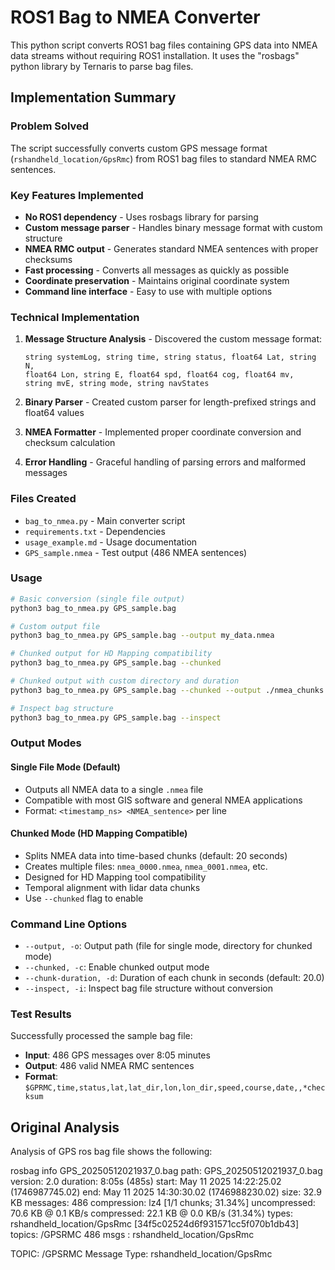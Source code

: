 # ROS1 Bag to NMEA Converter

This python script converts ROS1 bag files containing GPS data into NMEA data streams without requiring ROS1 installation. It uses the "rosbags" python library by Ternaris to parse bag files.

## Implementation Summary

### Problem Solved
The script successfully converts custom GPS message format (`rshandheld_location/GpsRmc`) from ROS1 bag files to standard NMEA RMC sentences.

### Key Features Implemented
- **No ROS1 dependency** - Uses rosbags library for parsing
- **Custom message parser** - Handles binary message format with custom structure
- **NMEA RMC output** - Generates standard NMEA sentences with proper checksums
- **Fast processing** - Converts all messages as quickly as possible
- **Coordinate preservation** - Maintains original coordinate system
- **Command line interface** - Easy to use with multiple options

### Technical Implementation
1. **Message Structure Analysis** - Discovered the custom message format:
   ```
   string systemLog, string time, string status, float64 Lat, string N,
   float64 Lon, string E, float64 spd, float64 cog, float64 mv,
   string mvE, string mode, string navStates
   ```

2. **Binary Parser** - Created custom parser for length-prefixed strings and float64 values
3. **NMEA Formatter** - Implemented proper coordinate conversion and checksum calculation
4. **Error Handling** - Graceful handling of parsing errors and malformed messages

### Files Created
- `bag_to_nmea.py` - Main converter script
- `requirements.txt` - Dependencies
- `usage_example.md` - Usage documentation
- `GPS_sample.nmea` - Test output (486 NMEA sentences)

### Usage
```bash
# Basic conversion (single file output)
python3 bag_to_nmea.py GPS_sample.bag

# Custom output file
python3 bag_to_nmea.py GPS_sample.bag --output my_data.nmea

# Chunked output for HD Mapping compatibility
python3 bag_to_nmea.py GPS_sample.bag --chunked

# Chunked output with custom directory and duration
python3 bag_to_nmea.py GPS_sample.bag --chunked --output ./nmea_chunks --chunk-duration 30

# Inspect bag structure
python3 bag_to_nmea.py GPS_sample.bag --inspect
```

### Output Modes

#### Single File Mode (Default)
- Outputs all NMEA data to a single `.nmea` file
- Compatible with most GIS software and general NMEA applications
- Format: `<timestamp_ns> <NMEA_sentence>` per line

#### Chunked Mode (HD Mapping Compatible)
- Splits NMEA data into time-based chunks (default: 20 seconds)
- Creates multiple files: `nmea_0000.nmea`, `nmea_0001.nmea`, etc.
- Designed for HD Mapping tool compatibility
- Temporal alignment with lidar data chunks
- Use `--chunked` flag to enable

### Command Line Options
- `--output, -o`: Output path (file for single mode, directory for chunked mode)
- `--chunked, -c`: Enable chunked output mode
- `--chunk-duration, -d`: Duration of each chunk in seconds (default: 20.0)
- `--inspect, -i`: Inspect bag file structure without conversion

### Test Results
Successfully processed the sample bag file:
- **Input**: 486 GPS messages over 8:05 minutes
- **Output**: 486 valid NMEA RMC sentences
- **Format**: `$GPRMC,time,status,lat,lat_dir,lon,lon_dir,speed,course,date,,*checksum`

## Original Analysis

Analysis of GPS ros bag file shows the following:

rosbag info GPS_20250512021937_0.bag
path: GPS_20250512021937_0.bag
version: 2.0
duration: 8:05s (485s)
start: May 11 2025 14:22:25.02 (1746987745.02)
end: May 11 2025 14:30:30.02 (1746988230.02)
size: 32.9 KB
messages: 486
compression: lz4 [1/1 chunks; 31.34%]
uncompressed: 70.6 KB @ 0.1 KB/s
compressed: 22.1 KB @ 0.0 KB/s (31.34%)
types: rshandheld_location/GpsRmc [34f5c02524d6f931571cc5f070b1db43]
topics: /GPSRMC 486 msgs : rshandheld_location/GpsRmc

TOPIC: /GPSRMC
Message Type: rshandheld_location/GpsRmc
